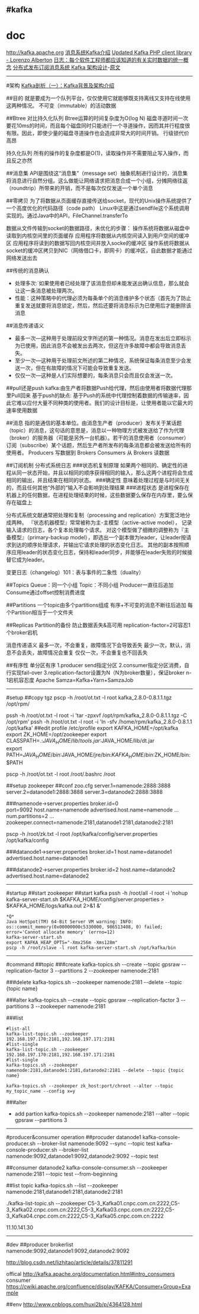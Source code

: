 #kafka
---
# doc
http://kafka.apache.org
[消息系统Kafka介绍](http://dongxicheng.org/search-engine/kafka/)
[Updated Kafka PHP client library - Lorenzo Alberton](http://www.tuicool.com/articles/zIzyq2)
[日志：每个软件工程师都应该知道的有关实时数据的统一概念](http://www.oschina.net/translate/log-what-every-software-engineer-should-know-about-real-time-datas-unifying)
[分布式发布订阅消息系统 Kafka 架构设计](http://www.oschina.net/translate/kafka-design?lang=chs&page=1#)-[原文](http://kafka.apache.org/documentation.html#design)


---
#架构
[Kafka剖析（一）：Kafka背景及架构介绍](http://www.infoq.com/cn/articles/kafka-analysis-part-1)
[](http://www.infoq.com/cn/articles/kafka-analysis-part-2)
[](http://www.infoq.com/cn/articles/kafka-analysis-part-3)


##目的
就是要成为一个队列平台，仅仅使用它就能够既支持离线又支持在线使用这两种情况。
不可变（immutable）的活动数据

##Btree 对比持久化队列
Btree运算的时间复杂度为O(log N)
磁盘寻道时间一次要花10ms的时间，而且每个磁盘同时只能进行一个寻道操作，因而其并行程度很有限。因此，即使少量的磁盘寻道操作也会造成非常大的时间开销。
行级锁代价高昂

持久化队列
所有的操作的复杂度都是O(1)，读取操作并不需要阻止写入操作，而且反之亦然

##消息集
API是围绕这“消息集”（message set）抽象机制进行设计的，消息集将消息进行自然分组。这么做能让网络请求把消息合成一个小组，分摊网络往返（roundtrip）所带来的开销，而不是每次仅仅发送一个单个消息

##零拷贝
为了将数据从页面缓存直接传送给socket，现代的Unix操作系统提供了一个高度优化的代码路径（code path）
Linux中这是通过sendfile这个系统调用实现的。通过Java中的API，FileChannel.transferTo

数据从文件传输到socket的数据路径，未优化的步骤：
操作系统将数据从磁盘中读取到内核空间里的页面缓存
应用程序将数据从内核空间读入到用户空间的缓冲区
应用程序将读到的数据写回内核空间并放入socke的缓冲区
操作系统将数据从socket的缓冲区拷贝到NIC（网络借口卡，即网卡）的缓冲区，自此数据才能通过网络发送出去

##传统的消息确认
* 处理多次:`如果使用者已经处理了该消息但却未能发送出确认信息，那么就会让这一条消息被处理两次。
* 性能：这种策略中的代理必须为每条单个的消息维护多个状态（首先为了防止重复发送就要将消息锁定，然后，然后还要将消息标示为已使用后才能删除该消息

##消息传递语义
* 最多一次—这种用于处理前段文字所述的第一种情况。消息在发出后立即标示为已使用，因此消息不会被发出去两次，但这在许多故障中都会导致消息丢失。
* 至少一次—这种用于处理前文所述的第二种情况，系统保证每条消息至少会发送一次，但在有故障的情况下可能会导致重复发送。
* 仅仅一次—这种是人们实际想要的，每条消息只会而且仅会发送一次。

##pull还是push
kafka:由生产者将数据Push给代理，然后由使用者将数据代理那里Pull回来
基于push的缺点:
基于Push的系统中代理控制着数据的传输速率，因此它难以应付大量不同种类的使用者。我们的设计目标是，让使用者能以它最大的速率使用数据


##消息
指的是通信的基本单位。由消息生产者（producer）发布关于某话题（topic）的消息，这句话的意思是，消息以一种物理方式被发送给了作为代理（broker）的服务器（可能是另外一台机器）。若干的消息使用者（consumer）订阅（subscribe）某个话题，然后生产者所发布的每条消息都会被发送给所有的使用者。
Producers 
写数据到 Brokers
Consumers
从 Brokers 读数据

##订阅机制
分布式系统日志
###状态机复制原理
如果两个相同的、确定性的进程从同一状态开始，并且以相同的顺序获得相同的输入，那么这两个进程将会生成相同的输出，并且结束在相同的状态。
###确定性
意味着处理过程是与时间无关的，而且任何其他“外部的“输入不会影响到处理结果
###进程状态
是进程保存在机器上的任何数据，在进程处理结束的时候，这些数据要么保存在内存里，要么保存在磁盘上

分布式系统文献通常把处理和复制（processing and replication）方案宽泛地分成两种。
『状态机器模型』常常被称为主-主模型（active-active model）， 记录输入请求的日志，各个复本处理每个请求。 
对这个模型做了细微的调整称为『主备模型』（primary-backup model），即选出一个副本做为leader，让leader按请求到达的顺序处理请求，并输出它请求处理的状态变化日志。 其他的副本按照顺序应用leader的状态变化日志，保持和leader同步，并能够在leader失败的时候接替它成为leader。

变更日志（changelog）101：表与事件的二象性（duality）


##Topics
Queue：同一个小组
Topic：不同小组
Producer一直往后追加
Consume通过offset控制消费进度

##Partitions
一个topic由多个partitions组成
有序+不可变的消息不断往后追加
每个Partition相当于一个文件夹

##Replicas
Partition的备份
防止数据丢失&高可用
replication-factor=2可容忍1个broker宕机

消息传递语义
最多一次，不会重复，故障情况下会导致丢失
最少一次，默认，消息不会丢失，故障情况会重复
仅仅一次，不会重复也不回丢失

##有序性
单分区有序
1.producer send指定分区
2.consumer指定分区消费，自行实现fail-over
3.replication-factor设置为N（N为broker数量），保证broker n-1宕机容忍度
Apache Samza=Kafka+Yarn+SamzaJob






---
#setup
##copy tgz
pscp -h /root/ot.txt -l root kafka_2.8.0-0.8.1.1.tgz /opt/rpm/


pssh -h /root/ot.txt -l root -i 'tar -zpxvf /opt/rpm/kafka_2.8.0-0.8.1.1.tgz -C /opt/rpm'
pssh -h /root/ot.txt -l root -i 'ln -sfv /home/rpm/kafka_2.8.0-0.8.1.1 /opt/kafka'
##edit profile
 /etc/profile
    export KAFKA_HOME=/opt/kafka
    export ZK_HOME=/opt/zookeeper
    export CLASSPATH=.:$JAVA_HOME/lib/tools.jar:$JAVA_HOME/lib/dt.jar  
    export PATH=$JAVA_HOME/bin:$JAVA_HOME/jre/bin:$KAFKA_HOME/bin:$ZK_HOME/bin:$PATH  

pscp -h /root/ot.txt -l root /root/.bashrc /root

##setup zookeeper
##conf
zoo.cfg
server.1=namenode:2888:3888
server.2=datanode1:2888:3888
server.3=datanode2:2888:3888

###namenode->server.properties
broker.id=0  
port=9092
host.name=namenode
advertised.host.name=namenode
    ...  
num.partitions=2
    ...
zookeeper.connect=namenode:2181,datanode1:2181,datanode2:2181

pscp -h /root/zk.txt -l root /opt/kafka/config/server.properties /opt/kafka/config

###datanode1->server.properties
broker.id=1
host.name=datanode1
advertised.host.name=datanode1

###datanode2->server.properties
broker.id=2
host.name=datanode2
advertised.host.name=datanode2

---
#startup
##start zookeeper
##start kafka
pssh -h /root/all -l root -i 'nohup kafka-server-start.sh $KAFKA_HOME/config/server.properties > $KAFKA_HOME/logs/kafka.out 2>&1 &'
    
    *Q*
    Java HotSpot(TM) 64-Bit Server VM warning: INFO: os::commit_memory(0x00000000c5330000, 986513408, 0) failed; error='Cannot allocate memory' (errno=12)
    kafka-server-start.sh
    export KAFKA_HEAP_OPTS="-Xmx256m -Xms128m"
    pscp -h /root/slave -l root kafka-server-start.sh /opt/kafka/bin


---
#command
##topic
###create
kafka-topics.sh --create --topic gpsraw --replication-factor 3 --partitions 2 --zookeeper namenode:2181

###delete
kafka-topics.sh --zookeeper namenode:2181 --delete --topic {topic name}

###alter
kafka-topics.sh --create --topic gpsraw --replication-factor 3 --partitions 3 --zookeeper namenode:2181

###list
```
#list-all
kafka-list-topic.sh --zookeeper 192.168.197.170:2181,192.168.197.171:2181 
#list-single
kafka-list-topic.sh --zookeeper 192.168.197.170:2181,192.168.197.171:2181 
#list-single
kafka-topics.sh --zookeeper namenode:2181,datanode1:2181,datanode2:2181 --delete --topic {topic name}

kafka-topics.sh --zookeeper zk_host:port/chroot --alter --topic my_topic_name --config x=y

```

###alter
* add partion
kafka-topics.sh --zookeeper namenode:2181 --alter --topic gpsraw --partitions 3


---
#producer&consumer operation
##procuder
datanode1
kafka-console-producer.sh --broker-list namenode:9092 --sync --topic test
kafka-console-producer.sh --broker-list namenode:9092,datanode1:9092,datanode2:9092 --topic test

##consumer
datanode2
kafka-console-consumer.sh --zookeeper namenode:2181 --topic test --from-beginning


##list topic
kafka-topics.sh --list --zookeeper namenode:2181,datanode1:2181,datanode2:2181

./kafka-list-topic.sh --zookeeper C5-3_Kafka01.cnpc.com.cn:2222,C5-3_Kafka02.cnpc.com.cn:2222,C5-3_Kafka03.cnpc.com.cn:2222,C5-3_Kafka04.cnpc.com.cn:2222,C5-3_Kafka05.cnpc.com.cn:2222

11.10.141.30


---
#dev
##producer
brokerlist namenode:9092,datanode1:9092,datanode2:9092

http://blog.csdn.net/lizhitao/article/details/37811291

offical
http://kafka.apache.org/documentation.html#intro_consumers
consumer
https://cwiki.apache.org/confluence/display/KAFKA/Consumer+Group+Example

##env
http://www.cnblogs.com/huxi2b/p/4364128.html







